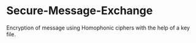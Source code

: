 # Secure-Message-Exchange
Encryption of message using Homophonic ciphers with the help of a key file.
